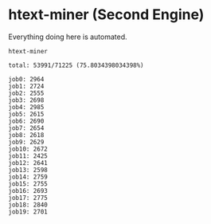# htext-miner (Second Engine)

Everything doing here is automated.

```
htext-miner

total: 53991/71225 (75.8034398034398%)

job0: 2964
job1: 2724
job2: 2555
job3: 2698
job4: 2985
job5: 2615
job6: 2690
job7: 2654
job8: 2618
job9: 2629
job10: 2672
job11: 2425
job12: 2641
job13: 2598
job14: 2759
job15: 2755
job16: 2693
job17: 2775
job18: 2840
job19: 2701
```